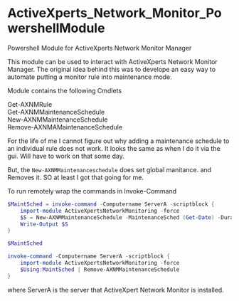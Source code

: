 # ActiveXperts_Network_Monitor_PowershellModule
Powershell Module for ActiveXperts Network Monitor Manager

This module can be used to interact with ActiveXperts Network Monitor Manager.  The original idea behind this was to develope an easy way to automate putting a monitor rule into maintenance mode.

Module contains the following Cmdlets

Get-AXNMRule    
Get-AXNMMaintenanceSchedule    
New-AXNMMaintenanceSchedule    
Remove-AXNMAMaintenanceSchedule    

For the life of me I cannot figure out why adding a maintenance schedule to an individual rule does not work.  It looks the same as when I do it via the gui.  Will have to work on that some day.

But, the `New-AXNMMaintenanceschedule` does set global manitance.  and Removes it.  SO at least I got that going for me.

To run remotely wrap the commands in Invoke-Command


```Powershell
$MaintSched = invoke-command -Computername ServerA -scriptblock { 
    import-module ActiveXpertsNetworkMonitoring -force
    $S = New-AXNMMaintenanceSchedule -MaintenanceSched (Get-Date) -Duration 3 -Passthru 
    Write-Output $S
}

$MaintSched

invoke-command -Computername ServerA -scriptblock {
    import-module ActiveXpertsNetworkMonitoring -force
    $Using:MaintSched | Remove-AXNMMaintenanceSchedule 
}
```

where ServerA is the server that ActiveXpert Network Monitor is installed.
